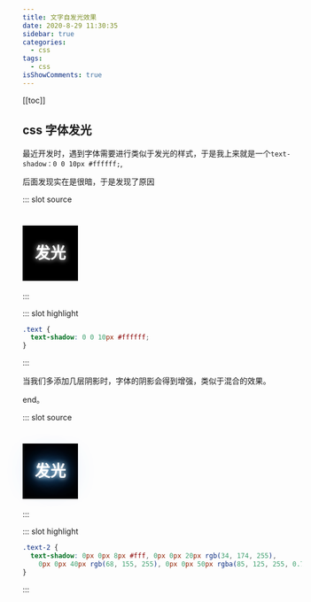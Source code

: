 ```yaml
---
title: 文字自发光效果
date: 2020-8-29 11:30:35
sidebar: true
categories:
  - css
tags:
  - css
isShowComments: true
---
```


[[toc]]

## css 字体发光

最近开发时，遇到字体需要进行类似于发光的样式，于是我上来就是一个`text-shadow：0 0 10px #ffffff;`,

后面发现实在是很暗，于是发现了原因

<style lang="scss">
.text {
   width: 100px;
   height: 100px;
   text-align: center;
   line-height: 100px;
   background: #000000;
   color: #ffffff;
   text-shadow: 0 0 10px #ffffff;
}

.text-2 {
    width: 100px;
   height: 100px;
   text-align: center;
   line-height: 100px;
   background: #000000;
   color: #ffffff;
    text-shadow: 0px 0px 8px #fff, 0px 0px 20px rgb(34, 174, 255),
    0px 0px 40px rgb(68, 155, 255), 0px 0px 50px rgba(85, 125, 255, 0.705);
}
</style>

<demo-block>
::: slot source
<h1 class="text">发光</h1>
:::

::: slot highlight

```scss
.text {
  text-shadow: 0 0 10px #ffffff;
}
```

:::
</demo-block>

[//]: ![文字自发光效果](/img/css/01_字体发光/1.png)

当我们多添加几层阴影时，字体的阴影会得到增强，类似于混合的效果。

end。

<demo-block>
::: slot source
<h1 class="text-2">发光</h1>
:::

::: slot highlight

```scss
.text-2 {
  text-shadow: 0px 0px 8px #fff, 0px 0px 20px rgb(34, 174, 255),
    0px 0px 40px rgb(68, 155, 255), 0px 0px 50px rgba(85, 125, 255, 0.705);
}
```

:::
</demo-block>

[//]: ![文字自发光效果](/img/css/01_字体发光/2.png)
